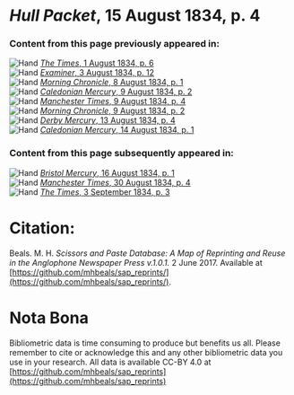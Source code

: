 # *Hull Packet*, 15 August 1834, p. 4  
  
### Content from this page previously appeared in:  
![Hand](http://scissorsandpaste.net/wp-content/uploads/2017/06/smallhandpointer.png) [*The Times*, 1 August 1834, p. 6](https://mhbeals.github.io/sap_html/The-Times/The-Times-1-August-1834-p-6)  
![Hand](http://scissorsandpaste.net/wp-content/uploads/2017/06/smallhandpointer.png) [*Examiner*, 3 August 1834, p. 12](https://mhbeals.github.io/sap_html/Examiner/Examiner-3-August-1834-p-12)  
![Hand](http://scissorsandpaste.net/wp-content/uploads/2017/06/smallhandpointer.png) [*Morning Chronicle*, 8 August 1834, p. 1](https://mhbeals.github.io/sap_html/Morning-Chronicle/Morning-Chronicle-8-August-1834-p-1)  
![Hand](http://scissorsandpaste.net/wp-content/uploads/2017/06/smallhandpointer.png) [*Caledonian Mercury*, 9 August 1834, p. 2](https://mhbeals.github.io/sap_html/Caledonian-Mercury/Caledonian-Mercury-9-August-1834-p-2)  
![Hand](http://scissorsandpaste.net/wp-content/uploads/2017/06/smallhandpointer.png) [*Manchester Times*, 9 August 1834, p. 4](https://mhbeals.github.io/sap_html/Manchester-Times/Manchester-Times-9-August-1834-p-4)  
![Hand](http://scissorsandpaste.net/wp-content/uploads/2017/06/smallhandpointer.png) [*Morning Chronicle*, 9 August 1834, p. 2](https://mhbeals.github.io/sap_html/Morning-Chronicle/Morning-Chronicle-9-August-1834-p-2)  
![Hand](http://scissorsandpaste.net/wp-content/uploads/2017/06/smallhandpointer.png) [*Derby Mercury*, 13 August 1834, p. 4](https://mhbeals.github.io/sap_html/Derby-Mercury/Derby-Mercury-13-August-1834-p-4)  
![Hand](http://scissorsandpaste.net/wp-content/uploads/2017/06/smallhandpointer.png) [*Caledonian Mercury*, 14 August 1834, p. 1](https://mhbeals.github.io/sap_html/Caledonian-Mercury/Caledonian-Mercury-14-August-1834-p-1)  
  
### Content from this page subsequently appeared in:  
![Hand](http://scissorsandpaste.net/wp-content/uploads/2017/06/smallhandpointer.png) [*Bristol Mercury*, 16 August 1834, p. 1](https://mhbeals.github.io/sap_html/Bristol-Mercury/Bristol-Mercury-16-August-1834-p-1)  
![Hand](http://scissorsandpaste.net/wp-content/uploads/2017/06/smallhandpointer.png) [*Manchester Times*, 30 August 1834, p. 4](https://mhbeals.github.io/sap_html/Manchester-Times/Manchester-Times-30-August-1834-p-4)  
![Hand](http://scissorsandpaste.net/wp-content/uploads/2017/06/smallhandpointer.png) [*The Times*, 3 September 1834, p. 3](https://mhbeals.github.io/sap_html/The-Times/The-Times-3-September-1834-p-3)  


# Citation: 

Beals. M. H. *Scissors and Paste Database: A Map of Reprinting and Reuse in the Anglophone Newspaper Press v.1.0.1.* 2 June 2017. Available at [https://github.com/mhbeals/sap_reprints/](https://github.com/mhbeals/sap_reprints/). 

# Nota Bona

Bibliometric data is time consuming to produce but benefits us all. Please remember to cite or acknowledge this and any other bibliometric data you use in your research. All data is available CC-BY 4.0 at [https://github.com/mhbeals/sap_reprints](https://github.com/mhbeals/sap_reprints)